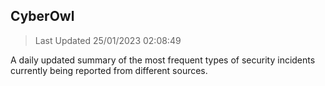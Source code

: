 ## CyberOwl 
> Last Updated 25/01/2023 02:08:49 


A daily updated summary of the most frequent types of security incidents currently being reported from different sources.

